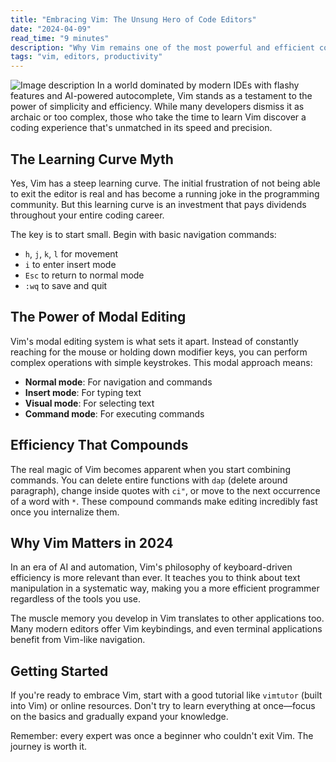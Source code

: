 ```yaml
---
title: "Embracing Vim: The Unsung Hero of Code Editors"
date: "2024-04-09"
read_time: "9 minutes"
description: "Why Vim remains one of the most powerful and efficient code editors, even in 2024."
tags: "vim, editors, productivity"
---
```

![Image description](https://dl.dropbox.com/scl/fi/x3ksrmmrzfndkgq96dmie/screenshot_3x_postspark_2025-08-08_14-20-11.jpeg?rlkey=fg56plb2kmjr9j5q7vzjbm8s4&st=6flk3nhn&dl=0)
In a world dominated by modern IDEs with flashy features and AI-powered autocomplete, Vim stands as a testament to the power of simplicity and efficiency. While many developers dismiss it as archaic or too complex, those who take the time to learn Vim discover a coding experience that's unmatched in its speed and precision.

## The Learning Curve Myth

Yes, Vim has a steep learning curve. The initial frustration of not being able to exit the editor is real and has become a running joke in the programming community. But this learning curve is an investment that pays dividends throughout your entire coding career.

The key is to start small. Begin with basic navigation commands:
- `h`, `j`, `k`, `l` for movement
- `i` to enter insert mode
- `Esc` to return to normal mode
- `:wq` to save and quit

## The Power of Modal Editing

Vim's modal editing system is what sets it apart. Instead of constantly reaching for the mouse or holding down modifier keys, you can perform complex operations with simple keystrokes. This modal approach means:

- **Normal mode**: For navigation and commands
- **Insert mode**: For typing text
- **Visual mode**: For selecting text
- **Command mode**: For executing commands

## Efficiency That Compounds

The real magic of Vim becomes apparent when you start combining commands. You can delete entire functions with `dap` (delete around paragraph), change inside quotes with `ci"`, or move to the next occurrence of a word with `*`. These compound commands make editing incredibly fast once you internalize them.

## Why Vim Matters in 2024

In an era of AI and automation, Vim's philosophy of keyboard-driven efficiency is more relevant than ever. It teaches you to think about text manipulation in a systematic way, making you a more efficient programmer regardless of the tools you use.

The muscle memory you develop in Vim translates to other applications too. Many modern editors offer Vim keybindings, and even terminal applications benefit from Vim-like navigation.

## Getting Started

If you're ready to embrace Vim, start with a good tutorial like `vimtutor` (built into Vim) or online resources. Don't try to learn everything at once—focus on the basics and gradually expand your knowledge.

Remember: every expert was once a beginner who couldn't exit Vim. The journey is worth it.
